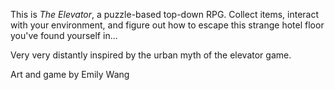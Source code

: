 This is *The Elevator*, a puzzle-based top-down RPG. Collect items, interact with your environment, and figure out how to escape this strange hotel floor you've
found yourself in...

Very very distantly inspired by the urban myth of the elevator game.

Art and game by Emily Wang
